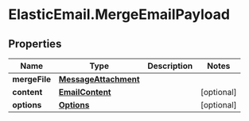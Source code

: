 # ElasticEmail.MergeEmailPayload

## Properties

Name | Type | Description | Notes
------------ | ------------- | ------------- | -------------
**mergeFile** | [**MessageAttachment**](MessageAttachment.md) |  | 
**content** | [**EmailContent**](EmailContent.md) |  | [optional] 
**options** | [**Options**](Options.md) |  | [optional] 


